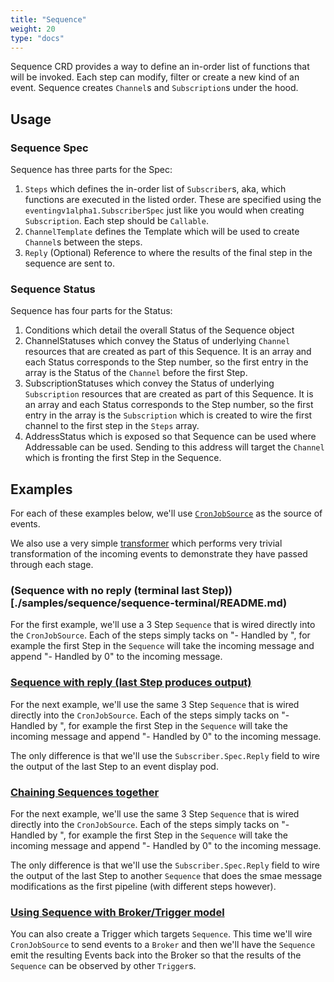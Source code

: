 ```yaml
---
title: "Sequence"
weight: 20
type: "docs"
---
```


Sequence CRD provides a way to define an in-order list of functions that will
be invoked. Each step can modify, filter or create a new kind of an event.
Sequence creates `Channel`s and `Subscription`s under the hood.

## Usage

### Sequence Spec

Sequence has three parts for the Spec:

1. `Steps` which defines the in-order list of `Subscriber`s, aka, which functions
are executed in the listed order. These are specified using the
`eventingv1alpha1.SubscriberSpec` just like you would when creating `Subscription`.
Each step should be `Callable`.
1. `ChannelTemplate` defines the Template which will be used to create `Channel`s
between the steps. 
1. `Reply` (Optional) Reference to where the results of the final step in the 
sequence are sent to.

### Sequence Status

Sequence has four parts for the Status:

1. Conditions which detail the overall Status of the Sequence object
1. ChannelStatuses which convey the Status of underlying `Channel` resources that
are created as part of this Sequence. It is an array and each Status corresponds to the Step number,
so the first entry in the array is the Status of the `Channel` before the first Step.
1. SubscriptionStatuses which convey the Status of underlying `Subscription` resources that
are created as part of this Sequence. It is an array and each Status corresponds to the Step number, so
the first entry in the array is the `Subscription` which is created to wire the first channel to the
first step in the `Steps` array.
1. AddressStatus which is exposed so that Sequence can be used where Addressable can be used. Sending
to this address will target the `Channel` which is fronting the first Step in the Sequence.


## Examples

For each of these examples below, we'll use
[`CronJobSource`](https://knative.dev/docs/eventing/samples/cronjob-source/)
as the source of events.

We also use a very simple [transformer](https://github.com/vaikas-google/transformer) which
performs very trivial transformation of the incoming events to demonstrate they have passed
through each stage.

### (Sequence with no reply (terminal last Step))[./samples/sequence/sequence-terminal/README.md)

For the first example, we'll use a 3 Step `Sequence` that is wired directly into the `CronJobSource`.
Each of the steps simply tacks on "- Handled by <STEP NUMBER>", for example the first Step in the
`Sequence` will take the incoming message and append "- Handled by 0" to the incoming message.

### [Sequence with reply (last Step produces output)](./samples/sequence/sequence-reply-to-event-display/README.md)

For the next example, we'll use the same 3 Step `Sequence` that is wired directly into the `CronJobSource`.
Each of the steps simply tacks on "- Handled by <STEP NUMBER>", for example the first Step in the
`Sequence` will take the incoming message and append "- Handled by 0" to the incoming message.

The only difference is that we'll use the `Subscriber.Spec.Reply` field to wire the output of the
last Step to an event display pod.

### [Chaining Sequences together](./samples/sequence/sequence-reply-to-sequence/README.md)

For the next example, we'll use the same 3 Step `Sequence` that is wired directly into the `CronJobSource`.
Each of the steps simply tacks on "- Handled by <STEP NUMBER>", for example the first Step in the
`Sequence` will take the incoming message and append "- Handled by 0" to the incoming message.

The only difference is that we'll use the `Subscriber.Spec.Reply` field to wire the output of the
last Step to another `Sequence` that does the smae message modifications as the first pipeline (with
different steps however).

### [Using Sequence with Broker/Trigger model](./samples/sequence/sequence-with-broker-trigger/README.md)

You can also create a Trigger which targets `Sequence`. This time we'll wire `CronJobSource` to send
events to a `Broker` and then we'll have the `Sequence` emit the resulting Events back into the Broker
so that the results of the `Sequence` can be observed by other `Trigger`s.




